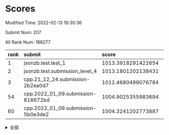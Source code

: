 # Scores

Modified Time: 2022-02-13 19:30:36

Submit Num: 207

All Rank Num: 188277

| rank |               submit               |       score        |       sigma        | pk_num |
| :--- | :--------------------------------- | :----------------- | :----------------- | :----- |
| 1    | jsonzb.test.test_1                 | 1013.3918291422654 | 0.8359011694209242 | 3641   |
| 2    | jsonzb.test.submission_level_4     | 1013.1801202138431 | 0.8173947182469798 | 3637   |
| 3    | cpp.21_12_24.submission-2b2ea0d7   | 1012.4680499076784 | 0.7873205137785644 | 3635   |
| 54   | cpp.2022_01_09.submission-816672bd | 1004.9025355983694 | 0.6997323080664676 | 3638   |
| 60   | cpp.2022_01_09.submission-5b0e3de2 | 1004.3241202773887 | 0.726262336915497  | 3641   |


<details>
<summary>全部</summary>

| rank |                 submit                 |       score        |       sigma        | pk_num |
| :--- | :------------------------------------- | :----------------- | :----------------- | :----- |
| 1    | jsonzb.test.test_1                     | 1013.3918291422654 | 0.8359011694209242 | 3641   |
| 2    | jsonzb.test.submission_level_4         | 1013.1801202138431 | 0.8173947182469798 | 3637   |
| 3    | cpp.21_12_24.submission-2b2ea0d7       | 1012.4680499076784 | 0.7873205137785644 | 3635   |
| 4    | gobigger.level_3.submission_level_3_9  | 1011.2919332835228 | 0.7664905208022315 | 3640   |
| 5    | gobigger.level_3.submission_level_3_42 | 1011.0894595325096 | 0.787927402239021  | 3637   |
| 6    | gobigger.level_3.submission_level_3_26 | 1011.0770525146852 | 0.7898369617864062 | 3642   |
| 7    | gobigger.level_3.submission_level_3_2  | 1011.0321633483057 | 0.8009824448863547 | 3634   |
| 8    | gobigger.level_3.submission_level_3_38 | 1011.0145208376474 | 0.7672734976667965 | 3639   |
| 9    | gobigger.level_3.submission_level_3_3  | 1010.9690159119189 | 0.7569905366109214 | 3641   |
| 10   | gobigger.level_3.submission_level_3_41 | 1010.7153735882389 | 0.7825299734525545 | 3638   |
| 11   | gobigger.level_3.submission_level_3_31 | 1010.5622152334016 | 0.7625040333968874 | 3632   |
| 12   | gobigger.level_3.submission_level_3_7  | 1010.5275780471558 | 0.756432887106188  | 3639   |
| 13   | gobigger.level_3.submission_level_3_13 | 1010.4172400892222 | 0.7665489085711893 | 3641   |
| 14   | gobigger.level_3.submission_level_3_23 | 1010.4156692219985 | 0.768334837643731  | 3639   |
| 15   | gobigger.level_3.submission_level_3_49 | 1010.366616020242  | 0.7541373859115365 | 3636   |
| 16   | gobigger.level_3.submission_level_3_27 | 1010.2898998180756 | 0.7590081511974437 | 3639   |
| 17   | gobigger.level_3.submission_level_3_39 | 1010.2779800865585 | 0.769872586767523  | 3637   |
| 18   | gobigger.level_3.submission_level_3_43 | 1010.2692444286862 | 0.7703825450591332 | 3639   |
| 19   | gobigger.level_3.submission_level_3_40 | 1010.2019390645435 | 0.761383907515303  | 3637   |
| 20   | gobigger.level_3.submission_level_3_12 | 1010.1507328911417 | 0.7517992976153208 | 3638   |
| 21   | gobigger.level_3.submission_level_3_36 | 1010.1368093210446 | 0.7727207319438629 | 3643   |
| 22   | gobigger.level_3.submission_level_3_11 | 1010.0634976061659 | 0.7564778954935923 | 3642   |
| 23   | gobigger.level_3.submission_level_3_24 | 1010.007289460273  | 0.7529564186926812 | 3639   |
| 24   | gobigger.level_3.submission_level_3_29 | 1009.9342009765664 | 0.7705785336883242 | 3637   |
| 25   | gobigger.level_3.submission_level_3_1  | 1009.9314175749378 | 0.757183214809461  | 3640   |
| 26   | gobigger.level_3.submission_level_3_46 | 1009.9040676702535 | 0.766730181180607  | 3639   |
| 27   | gobigger.level_3.submission_level_3_20 | 1009.892282189082  | 0.7691954811845366 | 3636   |
| 28   | gobigger.level_3.submission_level_3_5  | 1009.8537747518047 | 0.7777581565802038 | 3637   |
| 29   | gobigger.level_3.submission_level_3_15 | 1009.7996521054589 | 0.7826706095594097 | 3640   |
| 30   | gobigger.level_3.submission_level_3_28 | 1009.7870017493067 | 0.7489685774439924 | 3639   |
| 31   | gobigger.level_3.submission_level_3_6  | 1009.7418700013279 | 0.7427673779130419 | 3637   |
| 32   | gobigger.level_3.submission_level_3_14 | 1009.6555675943333 | 0.7494075567855829 | 3639   |
| 33   | gobigger.level_3.submission_level_3_30 | 1009.6526023446492 | 0.750863748521346  | 3640   |
| 34   | gobigger.level_3.submission_level_3_33 | 1009.6076441463987 | 0.7526016672037037 | 3638   |
| 35   | gobigger.level_3.submission_level_3_44 | 1009.5927049435234 | 0.7497200582044262 | 3637   |
| 36   | gobigger.level_3.submission_level_3_8  | 1009.5136736400708 | 0.7328267579288185 | 3638   |
| 37   | gobigger.level_3.submission_level_3_4  | 1009.3620893165669 | 0.7656659838066107 | 3640   |
| 38   | gobigger.level_3.submission_level_3_37 | 1009.3290320928461 | 0.7473508171480269 | 3644   |
| 39   | gobigger.level_3.submission_level_3_16 | 1009.3049444127763 | 0.7601757160386788 | 3638   |
| 40   | gobigger.level_3.submission_level_3_18 | 1009.2563782561969 | 0.7462606869920504 | 3639   |
| 41   | gobigger.level_3.submission_level_3_48 | 1009.2160237964401 | 0.7708617729114164 | 3639   |
| 42   | gobigger.level_3.submission_level_3_19 | 1009.1175864778774 | 0.7438899461551924 | 3634   |
| 43   | gobigger.level_3.submission_level_3_47 | 1009.0838452620526 | 0.7483826063695327 | 3636   |
| 44   | gobigger.level_3.submission_level_3_35 | 1009.0273312735883 | 0.7440713753058398 | 3641   |
| 45   | gobigger.level_3.submission_level_3_45 | 1009.0092298164674 | 0.7374422322530264 | 3641   |
| 46   | gobigger.level_3.submission_level_3_25 | 1008.9217331614698 | 0.7489244327271554 | 3638   |
| 47   | gobigger.level_3.submission_level_3_21 | 1008.6828918159002 | 0.7457330718318254 | 3636   |
| 48   | gobigger.level_3.submission_level_3_34 | 1008.6627464639325 | 0.7496198164097816 | 3641   |
| 49   | gobigger.level_3.submission_level_3_22 | 1008.5907555794039 | 0.7256437828944587 | 3639   |
| 50   | gobigger.level_3.submission_level_3_0  | 1008.3134306685674 | 0.7444049344340615 | 3632   |
| 51   | gobigger.level_3.submission_level_3_10 | 1008.2585776335728 | 0.7434284661738066 | 3637   |
| 52   | gobigger.level_3.submission_level_3_32 | 1008.0251853728669 | 0.739851023930851  | 3638   |
| 53   | gobigger.level_3.submission_level_3_17 | 1008.0031687641053 | 0.7377311019676813 | 3642   |
| 54   | cpp.2022_01_09.submission-816672bd     | 1004.9025355983694 | 0.6997323080664676 | 3638   |
| 55   | gobigger.level_1.submission_level_1_1  | 1004.805587633759  | 0.7268534668230315 | 3635   |
| 56   | gobigger.level_1.submission_level_1_17 | 1004.4754758461288 | 0.7252569312297151 | 3638   |
| 57   | gobigger.level_1.submission_level_1_37 | 1004.45335697545   | 0.7140739694121868 | 3637   |
| 58   | gobigger.level_1.submission_level_1_27 | 1004.4074163066441 | 0.7136185352414945 | 3635   |
| 59   | gobigger.level_1.submission_level_1_15 | 1004.3609213496798 | 0.7210155195332126 | 3638   |
| 60   | cpp.2022_01_09.submission-5b0e3de2     | 1004.3241202773887 | 0.726262336915497  | 3641   |
| 61   | gobigger.level_1.submission_level_1_22 | 1004.2202101089573 | 0.7125337026092172 | 3638   |
| 62   | gobigger.level_1.submission_level_1_47 | 1004.1710585443186 | 0.7053874066443029 | 3636   |
| 63   | gobigger.level_1.submission_level_1_24 | 1004.1695834899454 | 0.7154558585797612 | 3637   |
| 64   | gobigger.level_1.submission_level_1_41 | 1004.1170228197864 | 0.7159543950609546 | 3640   |
| 65   | gobigger.level_1.submission_level_1_39 | 1004.0863966060675 | 0.7185659538643329 | 3640   |
| 66   | gobigger.level_1.submission_level_1_6  | 1004.0506917055583 | 0.7193509257251026 | 3639   |
| 67   | gobigger.level_1.submission_level_1_23 | 1004.0344039161357 | 0.7060837811554813 | 3631   |
| 68   | gobigger.level_1.submission_level_1_44 | 1003.9777209946675 | 0.7184623155255345 | 3638   |
| 69   | gobigger.level_1.submission_level_1_49 | 1003.9558086095009 | 0.7285120588870154 | 3640   |
| 70   | gobigger.level_1.submission_level_1_5  | 1003.9063849451967 | 0.7181882543518313 | 3636   |
| 71   | gobigger.level_1.submission_level_1_16 | 1003.9062099767744 | 0.7211978432624172 | 3638   |
| 72   | gobigger.level_1.submission_level_1_32 | 1003.7740782878593 | 0.7236168063001417 | 3634   |
| 73   | gobigger.level_1.submission_level_1_4  | 1003.7576458064882 | 0.713030015832026  | 3636   |
| 74   | gobigger.level_1.submission_level_1_45 | 1003.6618189924869 | 0.718663383214456  | 3641   |
| 75   | gobigger.level_1.submission_level_1_0  | 1003.5733026727257 | 0.7207869867702442 | 3637   |
| 76   | gobigger.level_1.submission_level_1_33 | 1003.5458992723911 | 0.722920971713325  | 3634   |
| 77   | gobigger.level_1.submission_level_1_34 | 1003.5175437452684 | 0.7092460369176254 | 3639   |
| 78   | gobigger.level_1.submission_level_1_2  | 1003.5147709277346 | 0.7074838327001657 | 3640   |
| 79   | gobigger.level_1.submission_level_1_7  | 1003.4629927817139 | 0.7189947783275433 | 3633   |
| 80   | gobigger.level_1.submission_level_1_13 | 1003.4365197437755 | 0.7232673603327774 | 3638   |
| 81   | gobigger.level_1.submission_level_1_18 | 1003.2922426530707 | 0.7132349613539988 | 3637   |
| 82   | gobigger.level_1.submission_level_1_10 | 1003.2102218688877 | 0.7158104117112101 | 3639   |
| 83   | gobigger.level_1.submission_level_1_21 | 1003.110353746821  | 0.7050934852443043 | 3634   |
| 84   | gobigger.level_1.submission_level_1_35 | 1003.1029170513877 | 0.7017222909716297 | 3635   |
| 85   | gobigger.level_1.submission_level_1_11 | 1003.098048789558  | 0.7211741348021109 | 3635   |
| 86   | gobigger.level_1.submission_level_1_3  | 1003.0769251983079 | 0.715799021905866  | 3636   |
| 87   | gobigger.level_1.submission_level_1_36 | 1003.008158739798  | 0.7116201201919028 | 3642   |
| 88   | gobigger.level_1.submission_level_1_31 | 1002.8927871562755 | 0.7212371193732674 | 3637   |
| 89   | gobigger.level_1.submission_level_1_30 | 1002.8717269024379 | 0.714513476671695  | 3638   |
| 90   | gobigger.level_1.submission_level_1_29 | 1002.8515910291204 | 0.704071945164375  | 3647   |
| 91   | gobigger.level_1.submission_level_1_20 | 1002.7948420486575 | 0.7099496502549072 | 3645   |
| 92   | gobigger.level_1.submission_level_1_42 | 1002.7531129416963 | 0.7269714419174544 | 3639   |
| 93   | gobigger.level_1.submission_level_1_43 | 1002.6939983804476 | 0.7070468999389878 | 3641   |
| 94   | gobigger.level_1.submission_level_1_19 | 1002.6238299276142 | 0.7155726271543963 | 3641   |
| 95   | gobigger.level_1.submission_level_1_40 | 1002.3988865465926 | 0.7191021390502745 | 3638   |
| 96   | gobigger.level_1.submission_level_1_14 | 1002.3737371090672 | 0.7202272720930176 | 3640   |
| 97   | gobigger.level_1.submission_level_1_48 | 1002.3086877784389 | 0.7029363170202327 | 3635   |
| 98   | gobigger.level_1.submission_level_1_38 | 1002.2344675590846 | 0.7106481261599942 | 3640   |
| 99   | gobigger.level_1.submission_level_1_26 | 1002.1980384531716 | 0.716852939614858  | 3639   |
| 100  | gobigger.level_1.submission_level_1_8  | 1002.148436736729  | 0.7173164907641432 | 3640   |
| 101  | gobigger.level_1.submission_level_1_12 | 1002.1289371530977 | 0.7225515332813586 | 3644   |
| 102  | gobigger.level_1.submission_level_1_9  | 1002.0811242092408 | 0.7181402311830504 | 3631   |
| 103  | gobigger.level_1.submission_level_1_28 | 1001.8719714167347 | 0.7107492902848552 | 3636   |
| 104  | gobigger.level_1.submission_level_1_46 | 1001.8335413760267 | 0.704147576150996  | 3643   |
| 105  | gobigger.level_1.submission_level_1_25 | 1001.3631490283512 | 0.7084335257572268 | 3632   |
| 106  | gobigger.random.submission_random_25   | 997.9736248250609  | 0.7043260041522164 | 3642   |
| 107  | gobigger.random.submission_random_36   | 997.1171133382031  | 0.7087002944140899 | 3642   |
| 108  | gobigger.random.submission_random_5    | 997.0293098725696  | 0.7199964685770762 | 3638   |
| 109  | gobigger.random.submission_random_18   | 997.0114784677666  | 0.7113755790886203 | 3634   |
| 110  | gobigger.random.submission_random_29   | 997.0046838716944  | 0.7068024716194445 | 3637   |
| 111  | gobigger.random.submission_random_39   | 996.8904417555218  | 0.7113246838321687 | 3639   |
| 112  | gobigger.random.submission_random_48   | 996.7556577856308  | 0.709929216643189  | 3635   |
| 113  | gobigger.random.submission_random_22   | 996.6883569302373  | 0.7177932996249232 | 3638   |
| 114  | gobigger.random.submission_random_15   | 996.5894964770921  | 0.7128760156823575 | 3643   |
| 115  | gobigger.random.submission_random_30   | 996.4726972086241  | 0.7290473364164517 | 3636   |
| 116  | gobigger.random.submission_random_21   | 996.4319848626864  | 0.7031118821185078 | 3639   |
| 117  | gobigger.random.submission_random_2    | 996.4044903529206  | 0.7107287995893699 | 3636   |
| 118  | gobigger.random.submission_random_7    | 996.3600047862984  | 0.7278547162376888 | 3640   |
| 119  | gobigger.random.submission_random_42   | 996.353638135529   | 0.7012103776223255 | 3639   |
| 120  | gobigger.random.submission_random_37   | 996.3014809487908  | 0.7131898497363484 | 3635   |
| 121  | gobigger.random.submission_random_19   | 996.258491465499   | 0.7033679858095814 | 3635   |
| 122  | gobigger.random.submission_random_10   | 996.2225452593796  | 0.7051747090689757 | 3636   |
| 123  | gobigger.random.submission_random_8    | 996.2206612533629  | 0.6987256663885553 | 3640   |
| 124  | gobigger.random.submission_random_12   | 996.1904882982633  | 0.7027407338619239 | 3640   |
| 125  | gobigger.random.submission_random_6    | 996.18550055375    | 0.6986104319159617 | 3635   |
| 126  | gobigger.random.submission_random_47   | 996.1273581115853  | 0.7185627167122018 | 3634   |
| 127  | gobigger.random.submission_random_11   | 996.1214662164634  | 0.7073279036905551 | 3642   |
| 128  | gobigger.random.submission_random_4    | 996.0907696408448  | 0.7115799755063796 | 3639   |
| 129  | gobigger.random.submission_random_13   | 996.0584540368912  | 0.7136358684696839 | 3635   |
| 130  | gobigger.random.submission_random_24   | 996.0475150340266  | 0.7157635636317496 | 3639   |
| 131  | gobigger.random.submission_random_26   | 996.0351028912942  | 0.7257841495056265 | 3642   |
| 132  | gobigger.random.submission_random_41   | 996.0002764003781  | 0.7098787787338452 | 3640   |
| 133  | gobigger.random.submission_random_23   | 995.9869031087102  | 0.7145058585590702 | 3638   |
| 134  | gobigger.random.submission_random_44   | 995.9558117139853  | 0.729076822864367  | 3637   |
| 135  | gobigger.random.submission_random_34   | 995.9455400133221  | 0.7203434778291808 | 3641   |
| 136  | gobigger.random.submission_random_31   | 995.8909818713221  | 0.7111195734089507 | 3634   |
| 137  | gobigger.random.submission_random_33   | 995.8713435278449  | 0.7180052338842853 | 3639   |
| 138  | gobigger.random.submission_random_28   | 995.8704895924599  | 0.7024722401354269 | 3641   |
| 139  | gobigger.random.submission_random_49   | 995.8577583389196  | 0.7218206758144977 | 3637   |
| 140  | gobigger.random.submission_random_38   | 995.8095959445809  | 0.7079814679802311 | 3638   |
| 141  | gobigger.random.submission_random_45   | 995.7076297910096  | 0.7072215600403031 | 3638   |
| 142  | gobigger.random.submission_random_16   | 995.6911992158632  | 0.713793161556549  | 3641   |
| 143  | gobigger.random.submission_random_0    | 995.6320191733715  | 0.7165241280912564 | 3641   |
| 144  | gobigger.random.submission_random_20   | 995.559779991572   | 0.7267483588422816 | 3634   |
| 145  | gobigger.random.submission_random_27   | 995.4323557656538  | 0.7286129223082605 | 3640   |
| 146  | gobigger.random.submission_random_46   | 995.4126851239367  | 0.706390245849671  | 3641   |
| 147  | gobigger.random.submission_random_35   | 995.373396246606   | 0.7212390423631896 | 3640   |
| 148  | gobigger.random.submission_random_1    | 995.3602926004124  | 0.7075746854251481 | 3637   |
| 149  | gobigger.random.submission_random_40   | 995.3557826962483  | 0.7178156539249402 | 3636   |
| 150  | gobigger.random.submission_random_32   | 995.3002468255906  | 0.7075589066529336 | 3634   |
| 151  | gobigger.random.submission_random_17   | 995.2615908606417  | 0.7135878310642733 | 3643   |
| 152  | gobigger.random.submission_random_3    | 995.0800865892303  | 0.7251544654320601 | 3643   |
| 153  | gobigger.random.submission_random_43   | 994.9216250237083  | 0.714587701000157  | 3639   |
| 154  | gobigger.random.submission_random_14   | 994.8796971144008  | 0.7141212205897459 | 3636   |
| 155  | gobigger.random.submission_random_9    | 994.8258142793123  | 0.7090436003549732 | 3637   |
| 156  | gobigger.level_2.submission_level_2_24 | 994.1632598894361  | 0.7274688669985457 | 3638   |
| 157  | gobigger.level_2.submission_level_2_49 | 994.1622356221098  | 0.7252205406177656 | 3641   |
| 158  | gobigger.level_2.submission_level_2_46 | 994.1057530034558  | 0.7250984430085738 | 3640   |
| 159  | gobigger.level_2.submission_level_2_13 | 993.5602358366971  | 0.7192130692659555 | 3641   |
| 160  | gobigger.level_2.submission_level_2_45 | 993.4905964002337  | 0.7330897307968602 | 3637   |
| 161  | gobigger.level_2.submission_level_2_1  | 993.4668951930959  | 0.7425709370029375 | 3637   |
| 162  | gobigger.level_2.submission_level_2_8  | 993.4344341897512  | 0.7376212260720303 | 3641   |
| 163  | gobigger.level_2.submission_level_2_2  | 993.0175388503123  | 0.7419231732821762 | 3638   |
| 164  | gobigger.level_2.submission_level_2_4  | 992.9090129438862  | 0.7460808897768219 | 3639   |
| 165  | gobigger.level_2.submission_level_2_26 | 992.8748747613357  | 0.7416847722876535 | 3644   |
| 166  | gobigger.level_2.submission_level_2_29 | 992.8539321801939  | 0.739669059069735  | 3642   |
| 167  | gobigger.level_2.submission_level_2_42 | 992.8305785308131  | 0.7529099578501531 | 3633   |
| 168  | gobigger.level_2.submission_level_2_31 | 992.829382711957   | 0.7371181551395768 | 3639   |
| 169  | gobigger.level_2.submission_level_2_0  | 992.7133656780813  | 0.7329739540650102 | 3636   |
| 170  | gobigger.level_2.submission_level_2_17 | 992.6700846567495  | 0.7377434822567743 | 3642   |
| 171  | gobigger.level_2.submission_level_2_36 | 992.5898996705802  | 0.7577929888420438 | 3637   |
| 172  | gobigger.level_2.submission_level_2_40 | 992.4987814434262  | 0.7438366597299679 | 3643   |
| 173  | gobigger.level_2.submission_level_2_34 | 992.4978177776034  | 0.7236077873334534 | 3637   |
| 174  | gobigger.level_2.submission_level_2_43 | 992.3258261265779  | 0.7408306547284675 | 3636   |
| 175  | gobigger.level_2.submission_level_2_38 | 992.3073171741737  | 0.7518954955160162 | 3638   |
| 176  | gobigger.level_2.submission_level_2_39 | 992.251836408363   | 0.7520361416389162 | 3640   |
| 177  | gobigger.level_2.submission_level_2_20 | 992.2482308553404  | 0.7462940889965286 | 3633   |
| 178  | gobigger.level_2.submission_level_2_23 | 992.2123445378959  | 0.7457247719506144 | 3640   |
| 179  | gobigger.level_2.submission_level_2_11 | 992.0539322305976  | 0.7468363491945504 | 3642   |
| 180  | gobigger.level_2.submission_level_2_30 | 992.0445695046249  | 0.7386795415738842 | 3637   |
| 181  | gobigger.level_2.submission_level_2_9  | 992.0289193162839  | 0.7424876919163503 | 3636   |
| 182  | gobigger.level_2.submission_level_2_37 | 991.9908820065501  | 0.7503473260543885 | 3640   |
| 183  | gobigger.level_2.submission_level_2_5  | 991.9134727581262  | 0.7579494428619524 | 3632   |
| 184  | gobigger.level_2.submission_level_2_22 | 991.7987951776261  | 0.7540921214869928 | 3635   |
| 185  | gobigger.level_2.submission_level_2_12 | 991.7682614312127  | 0.746949467776451  | 3634   |
| 186  | gobigger.level_2.submission_level_2_41 | 991.7044039507155  | 0.7572533682442872 | 3638   |
| 187  | gobigger.level_2.submission_level_2_27 | 991.6994647836381  | 0.7604011213983426 | 3642   |
| 188  | gobigger.level_2.submission_level_2_28 | 991.6864507791128  | 0.746339573170859  | 3639   |
| 189  | gobigger.level_2.submission_level_2_3  | 991.6715350697057  | 0.7463556422633507 | 3641   |
| 190  | gobigger.level_2.submission_level_2_32 | 991.6537799438304  | 0.7502311709246821 | 3634   |
| 191  | gobigger.level_2.submission_level_2_10 | 991.6389185764375  | 0.7562184515980582 | 3640   |
| 192  | gobigger.level_2.submission_level_2_25 | 991.5676260119888  | 0.7475821037302282 | 3635   |
| 193  | gobigger.level_2.submission_level_2_15 | 991.4844974398247  | 0.7617642407904421 | 3640   |
| 194  | gobigger.level_2.submission_level_2_33 | 991.4661118017075  | 0.7552799354916585 | 3639   |
| 195  | gobigger.level_2.submission_level_2_35 | 991.3981212248174  | 0.7450892596430807 | 3634   |
| 196  | gobigger.level_2.submission_level_2_19 | 991.3330216190515  | 0.7555862241432298 | 3636   |
| 197  | gobigger.level_2.submission_level_2_16 | 991.3160193603903  | 0.7449851578481212 | 3636   |
| 198  | gobigger.level_2.submission_level_2_48 | 991.2576533516957  | 0.778453579379347  | 3635   |
| 199  | gobigger.level_2.submission_level_2_21 | 991.0600158752692  | 0.7587310070882114 | 3639   |
| 200  | gobigger.level_2.submission_level_2_47 | 991.0230601562968  | 0.7855526177154716 | 3642   |
| 201  | gobigger.level_2.submission_level_2_14 | 990.8891067481865  | 0.7568509515900812 | 3639   |
| 202  | gobigger.level_2.submission_level_2_7  | 990.8492060031139  | 0.7768973845526527 | 3640   |
| 203  | gobigger.level_2.submission_level_2_44 | 990.8434257641384  | 0.7243814732677489 | 3635   |
| 204  | gobigger.level_2.submission_level_2_18 | 990.7478241626605  | 0.7596378074149339 | 3640   |
| 205  | gobigger.level_2.submission_level_2_6  | 990.45235160944    | 0.7644553986573912 | 3638   |
| 206  | gobigger.none.submission_none_1        | 978.6546148477104  | 1.185750602074958  | 3640   |
| 207  | gobigger.none.submission_none_0        | 976.0138331079164  | 1.4732048359024146 | 3638   |

</details>